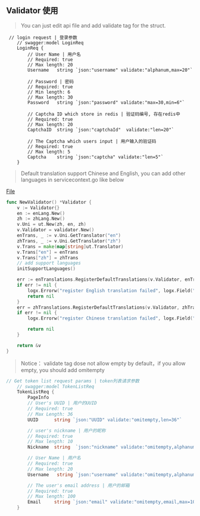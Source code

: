 ## Validator 使用

> You can just edit api file and add validate tag for the struct. 

```text
 // login request | 登录参数
    // swagger:model LoginReq
    LoginReq {
        // User Name | 用户名
        // Required: true
        // Max length: 20
        Username   string `json:"username" validate:"alphanum,max=20"`

        // Password | 密码
        // Required: true
        // Min length: 6
        // Max length: 30
        Password   string `json:"password" validate:"max=30,min=6"`

        // Captcha ID which store in redis | 验证码编号, 存在redis中
        // Required: true
        // Max length: 20
        CaptchaID  string `json:"captchaId"  validate:"len=20"`

        // The Captcha which users input | 用户输入的验证码
        // Required: true
        // Max length: 5
        Captcha    string `json:"captcha" validate:"len=5"`
    }
```

> Default translation support Chinese and English, you can add other languages in servicecontext.go like below

[File](https://github.com/suyuan32/simple-admin-tools/blob/master/rest/httpx/util.go)

```go
func NewValidator() *Validator {
	v := Validator{}
	en := enLang.New()
	zh := zhLang.New()
	v.Uni = ut.New(zh, en, zh)
	v.Validator = validator.New()
	enTrans, _ := v.Uni.GetTranslator("en")
	zhTrans, _ := v.Uni.GetTranslator("zh")
	v.Trans = make(map[string]ut.Translator)
	v.Trans["en"] = enTrans
	v.Trans["zh"] = zhTrans
	// add support languages
	initSupportLanguages()

	err := enTranslations.RegisterDefaultTranslations(v.Validator, enTrans)
	if err != nil {
		logx.Errorw("register English translation failed", logx.Field("detail", err.Error()))
		return nil
	}
	err = zhTranslations.RegisterDefaultTranslations(v.Validator, zhTrans)
	if err != nil {
		logx.Errorw("register Chinese translation failed", logx.Field("detail", err.Error()))

		return nil
	}

	return &v
}

```

> Notice： validate tag dose not allow empty by default，if you allow empty, you should add omitempty

```go
// Get token list request params | token列表请求参数
    // swagger:model TokenListReq
    TokenListReq {
        PageInfo
        // User's UUID | 用户的UUID
        // Required: true
        // Max Length: 36
        UUID      string `json:"UUID" validate:"omitempty,len=36"`

        // user's nickname | 用户的昵称
        // Required: true
        // Max length: 10
        Nickname  string  `json:"nickname" validate:"omitempty,alphanumunicode,max=10"`

        // User Name | 用户名
        // Required: true
        // Max length: 20
        Username   string `json:"username" validate:"omitempty,alphanum,max=20"`

        // The user's email address | 用户的邮箱
        // Required: true
        // Max length: 100
        Email     string `json:"email" validate:"omitempty,email,max=100"`
    }
```
